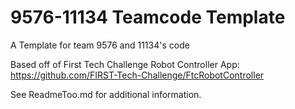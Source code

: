 # 9576-11134 Teamcode Template
A Template for team 9576 and 11134's code

Based off of First Tech Challenge Robot Controller App: https://github.com/FIRST-Tech-Challenge/FtcRobotController

See ReadmeToo.md for additional information.
